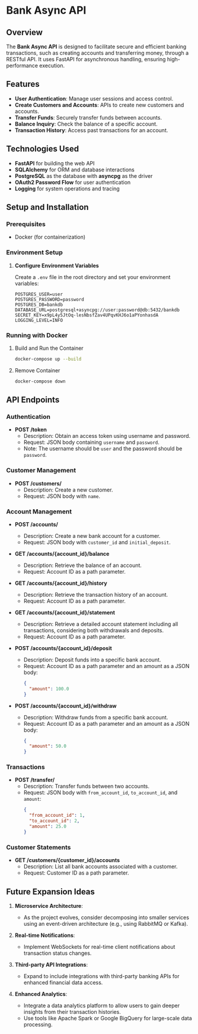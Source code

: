 # Bank Async API

## Overview

The **Bank Async API** is designed to facilitate secure and efficient banking transactions, such as creating accounts and transferring money, through a RESTful API. It uses FastAPI for asynchronous handling, ensuring high-performance execution.

## Features

- **User Authentication**: Manage user sessions and access control.
- **Create Customers and Accounts**: APIs to create new customers and accounts.
- **Transfer Funds**: Securely transfer funds between accounts.
- **Balance Inquiry**: Check the balance of a specific account.
- **Transaction History**: Access past transactions for an account.
  
## Technologies Used

- **FastAPI** for building the web API
- **SQLAlchemy** for ORM and database interactions
- **PostgreSQL** as the database with **asyncpg** as the driver
- **OAuth2 Password Flow** for user authentication
- **Logging** for system operations and tracing

## Setup and Installation

### Prerequisites

- Docker (for containerization)

### Environment Setup

1. **Configure Environment Variables**

   Create a `.env` file in the root directory and set your environment variables:

   ```env
   POSTGRES_USER=user
   POSTGRES_PASSWORD=password
   POSTGRES_DB=bankdb
   DATABASE_URL=postgresql+asyncpg://user:password@db:5432/bankdb
   SECRET_KEY=x9pL4y5JtOq-lesNbsfZav4UPqvKHJ6o1aPYonhasdA
   LOGGING_LEVEL=INFO
   ```

### Running with Docker

1. Build and Run the Container

   ```bash
   docker-compose up --build
   ```

2. Remove Container

   ```bash
   docker-compose down
   ```

## API Endpoints

### Authentication

- **POST /token**
  - Description: Obtain an access token using username and password.
  - Request: JSON body containing `username` and `password`.
  - Note: The username should be `user` and the password should be `password`.

### Customer Management

- **POST /customers/**
  - Description: Create a new customer.
  - Request: JSON body with `name`.

### Account Management

- **POST /accounts/**
  - Description: Create a new bank account for a customer.
  - Request: JSON body with `customer_id` and `initial_deposit`.
  
- **GET /accounts/{account_id}/balance**
  - Description: Retrieve the balance of an account.
  - Request: Account ID as a path parameter.

- **GET /accounts/{account_id}/history**
  - Description: Retrieve the transaction history of an account.
  - Request: Account ID as a path parameter.

- **GET /accounts/{account_id}/statement**
  - Description: Retrieve a detailed account statement including all transactions, considering both withdrawals and deposits.
  - Request: Account ID as a path parameter.

- **POST /accounts/{account_id}/deposit**
  - Description: Deposit funds into a specific bank account.
  - Request: Account ID as a path parameter and an amount as a JSON body:
    ```json
    {
      "amount": 100.0
    }
    ```

- **POST /accounts/{account_id}/withdraw**
  - Description: Withdraw funds from a specific bank account.
  - Request: Account ID as a path parameter and an amount as a JSON body:
    ```json
    {
      "amount": 50.0
    }
    ```

### Transactions

- **POST /transfer/**
  - Description: Transfer funds between two accounts.
  - Request: JSON body with `from_account_id`, `to_account_id`, and `amount`:
    ```json
    {
      "from_account_id": 1,
      "to_account_id": 2,
      "amount": 25.0
    }
    ```

### Customer Statements

- **GET /customers/{customer_id}/accounts**
  - Description: List all bank accounts associated with a customer.
  - Request: Customer ID as a path parameter.
## Future Expansion Ideas

1. **Microservice Architecture**:
   - As the project evolves, consider decomposing into smaller services using an event-driven architecture (e.g., using RabbitMQ or Kafka).

2. **Real-time Notifications**:
   - Implement WebSockets for real-time client notifications about transaction status changes.

3. **Third-party API Integrations**:
   - Expand to include integrations with third-party banking APIs for enhanced financial data access.

4. **Enhanced Analytics**:
   - Integrate a data analytics platform to allow users to gain deeper insights from their transaction histories.
   - Use tools like Apache Spark or Google BigQuery for large-scale data processing.
